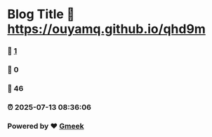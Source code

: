 # Blog Title :link: https://ouyamq.github.io/qhd9m 
### :page_facing_up: [1](https://ouyamq.github.io/qhd9m/tag.html) 
### :speech_balloon: 0 
### :hibiscus: 46 
### :alarm_clock: 2025-07-13 08:36:06 
### Powered by :heart: [Gmeek](https://github.com/Meekdai/Gmeek)
